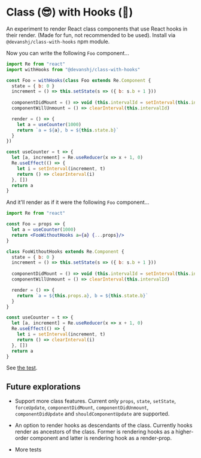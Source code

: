 # Class (😎) with Hooks (🎣)

An experiment to render React class components that use React hooks in their render. (Made for fun, not recommended to be used). Install via `@devanshj/class-with-hooks` npm module.

Now you can write the following `Foo` component...

```jsx
import Re from "react"
import withHooks from "@devanshj/class-with-hooks"

const Foo = withHooks(class Foo extends Re.Component {
  state = { b: 0 }
  increment = () => this.setState(s => ({ b: s.b + 1 }))
  
  componentDidMount = () => void (this.intervalId = setInterval(this.increment, 2000))
  componentWillUnmount = () => clearInterval(this.intervalId)

  render = () => {
    let a = useCounter(1000)
    return `a = ${a}, b = ${this.state.b}`
  }
})

const useCounter = t => {
  let [a, increment] = Re.useReducer(x => x + 1, 0)
  Re.useEffect(() => {
    let i = setInterval(increment, t)
    return () => clearInterval(i)
  }, [])
  return a
}
```

And it'll render as if it were the following `Foo` component...

```jsx
import Re from "react"

const Foo = props => {
  let a = useCounter(1000)
  return <FooWithoutHooks a={a} {...props}/>
}

class FooWithoutHooks extends Re.Component {
  state = { b: 0 }
  increment = () => this.setState(s => ({ b: s.b + 1 }))
  
  componentDidMount = () => void (this.intervalId = setInterval(this.increment, 2000))
  componentWillUnmount = () => clearInterval(this.intervalId)

  render = () => {
    return `a = ${this.props.a}, b = ${this.state.b}`
  }
}

const useCounter = t => {
  let [a, increment] = Re.useReducer(x => x + 1, 0)
  Re.useEffect(() => {
    let i = setInterval(increment, t)
    return () => clearInterval(i)
  }, [])
  return a
}
```

See [the test](https://github.com/devanshj/class-with-hooks/tree/main/test/index.test.ts).

## Future explorations

- Support more class features. Current only `props`, `state`, `setState`, `forceUpdate`, `componentDidMount`, `componentDidUnmount`, `componentDidUpdate` and `shouldComponentUpdate` are supported.

- An option to render hooks as descendants of the class. Currently hooks render as ancestors of the class. Former is rendering hooks as a higher-order component and latter is rendering hook as a render-prop.

- More tests
